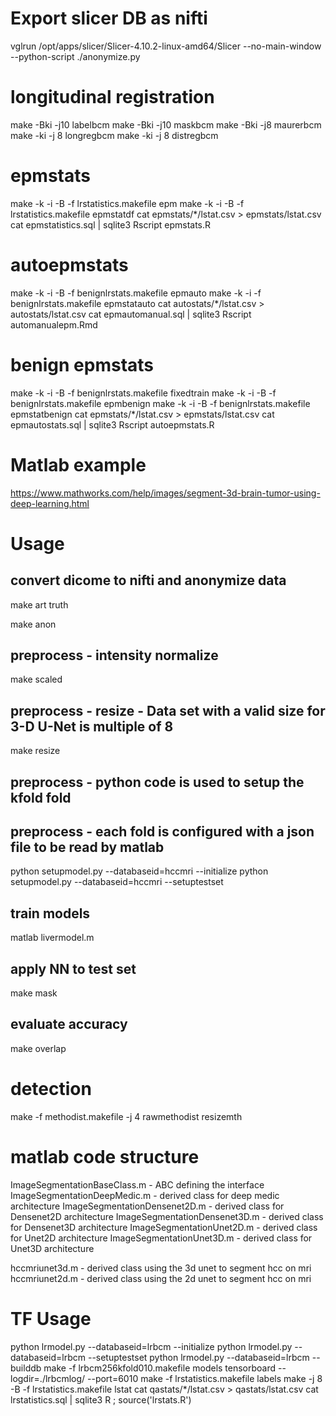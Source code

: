 
Export slicer DB as nifti 
==============
vglrun /opt/apps/slicer/Slicer-4.10.2-linux-amd64/Slicer --no-main-window --python-script ./anonymize.py

longitudinal registration 
==============

make -Bki -j10 labelbcm
make -Bki -j10 maskbcm
make -Bki -j8 maurerbcm
make -ki -j 8 longregbcm
make -ki -j 8 distregbcm

epmstats 
==============
make -k -i -B -f lrstatistics.makefile epm
make -k -i -B -f lrstatistics.makefile epmstatdf
cat epmstats/*/lstat.csv > epmstats/lstat.csv
cat epmstatistics.sql  | sqlite3
Rscript epmstats.R

autoepmstats 
==============
make -k -i -B -f benignlrstats.makefile epmauto
make -k -i    -f benignlrstats.makefile epmstatauto
cat autostats/*/lstat.csv > autostats/lstat.csv
cat epmautomanual.sql  | sqlite3
Rscript automanualepm.Rmd

benign epmstats 
==============
make -k -i -B -f benignlrstats.makefile fixedtrain
make -k -i -B -f benignlrstats.makefile epmbenign
make -k -i -B -f benignlrstats.makefile epmstatbenign
cat epmstats/*/lstat.csv > epmstats/lstat.csv
cat epmautostats.sql  | sqlite3
Rscript autoepmstats.R

Matlab example 
==============

https://www.mathworks.com/help/images/segment-3d-brain-tumor-using-deep-learning.html


# Usage

## convert dicome to nifti and anonymize data

make art truth

make anon


## preprocess - intensity normalize  

make scaled

## preprocess - resize - Data set with a valid size for 3-D U-Net is multiple of 8

make resize

## preprocess - python code is used to setup the kfold fold  
## preprocess - each fold is configured with a json file to be read by matlab

python setupmodel.py --databaseid=hccmri --initialize
python setupmodel.py --databaseid=hccmri --setuptestset

## train models

matlab livermodel.m

## apply NN to test set

make mask

## evaluate accuracy

make overlap

# detection 

make -f methodist.makefile -j 4 rawmethodist resizemth

# matlab code structure

ImageSegmentationBaseClass.m  - ABC defining the interface
ImageSegmentationDeepMedic.m  - derived class for deep medic architecture
ImageSegmentationDensenet2D.m - derived class for Densenet2D architecture
ImageSegmentationDensenet3D.m - derived class for Densenet3D architecture
ImageSegmentationUnet2D.m     - derived class for Unet2D     architecture
ImageSegmentationUnet3D.m     - derived class for Unet3D     architecture


hccmriunet3d.m - derived class using the 3d unet to segment hcc on mri
hccmriunet2d.m - derived class using the 2d unet to segment hcc on mri


TF Usage
=====
python lrmodel.py --databaseid=lrbcm --initialize
python lrmodel.py --databaseid=lrbcm --setuptestset
python lrmodel.py --databaseid=lrbcm --builddb
make -f lrbcm256kfold010.makefile models
tensorboard  --logdir=./lrbcmlog/  --port=6010
make -f lrstatistics.makefile labels
make -j 8 -B -f lrstatistics.makefile lstat
cat qastats/*/lstat.csv > qastats/lstat.csv
cat lrstatistics.sql  | sqlite3
R ; source('lrstats.R')
